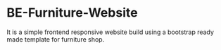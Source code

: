 # BE-Furniture-Website
It is a simple frontend responsive website build using a bootstrap ready made template for furniture shop.
